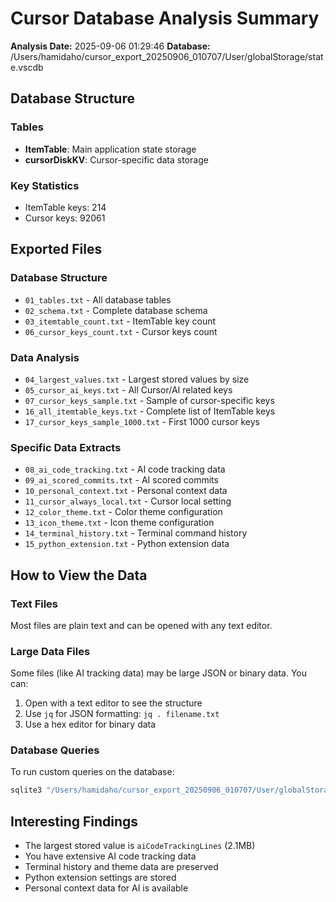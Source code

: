 # Cursor Database Analysis Summary

**Analysis Date:** 2025-09-06 01:29:46
**Database:** /Users/hamidaho/cursor_export_20250906_010707/User/globalStorage/state.vscdb

## Database Structure

### Tables
- **ItemTable**: Main application state storage
- **cursorDiskKV**: Cursor-specific data storage

### Key Statistics
- ItemTable keys: 214
- Cursor keys: 92061

## Exported Files

### Database Structure
- `01_tables.txt` - All database tables
- `02_schema.txt` - Complete database schema
- `03_itemtable_count.txt` - ItemTable key count
- `06_cursor_keys_count.txt` - Cursor keys count

### Data Analysis
- `04_largest_values.txt` - Largest stored values by size
- `05_cursor_ai_keys.txt` - All Cursor/AI related keys
- `07_cursor_keys_sample.txt` - Sample of cursor-specific keys
- `16_all_itemtable_keys.txt` - Complete list of ItemTable keys
- `17_cursor_keys_sample_1000.txt` - First 1000 cursor keys

### Specific Data Extracts
- `08_ai_code_tracking.txt` - AI code tracking data
- `09_ai_scored_commits.txt` - AI scored commits
- `10_personal_context.txt` - Personal context data
- `11_cursor_always_local.txt` - Cursor local setting
- `12_color_theme.txt` - Color theme configuration
- `13_icon_theme.txt` - Icon theme configuration
- `14_terminal_history.txt` - Terminal command history
- `15_python_extension.txt` - Python extension data

## How to View the Data

### Text Files
Most files are plain text and can be opened with any text editor.

### Large Data Files
Some files (like AI tracking data) may be large JSON or binary data. You can:
1. Open with a text editor to see the structure
2. Use `jq` for JSON formatting: `jq . filename.txt`
3. Use a hex editor for binary data

### Database Queries
To run custom queries on the database:
```bash
sqlite3 "/Users/hamidaho/cursor_export_20250906_010707/User/globalStorage/state.vscdb" "YOUR_QUERY_HERE"
```

## Interesting Findings

- The largest stored value is `aiCodeTrackingLines` (2.1MB)
- You have extensive AI code tracking data
- Terminal history and theme data are preserved
- Python extension settings are stored
- Personal context data for AI is available

